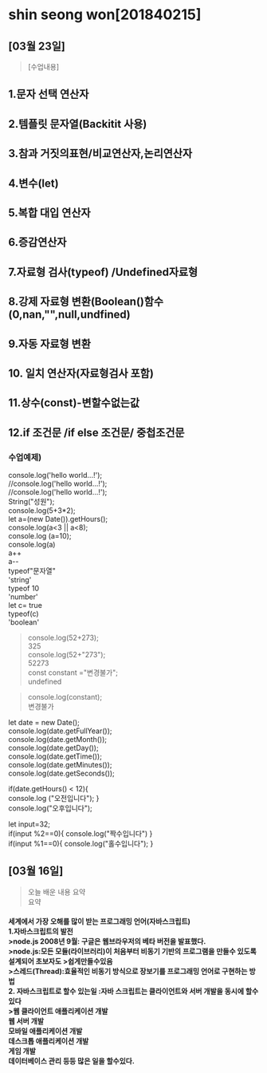 # shin seong won[201840215]
## [03월 23일]
> [수업내용] </br>
## 1.문자 선택 연산자


## 2.템플릿 문자열(Backitit 사용)

## 3.참과 거짓의표현/비교연산자,논리연산자</br>
## 4.변수(let)</br>
## 5.복합 대입 연산자</br>
## 6.증감연산자　</br>
## 7.자료형 검사(typeof) /Undefined자료형</br>
## 8.강제 자료형 변환(Boolean()함수(0,nan,"",null,undfined)</br>
## 9.자동 자료형 변환 </br>
## 10. 일치 연산자(자료형검사 포함)</br>
## 11.상수(const)-변할수없는값</br>
## 12.if 조건문 /if else 조건문/ 중첩조건문 </br>



### 수업예제) 
console.log('hello world...!'); </br>
//console.log('hello world...!');</br>
//console.log('hello world...!');</br>
String("성원");</br>
console.log(5+3*2);</br>
let a=(new Date()).getHours();</br>
console.log(a<3 || a<8);</br>
console.log (a=10);</br>
console.log(a)</br>
a++ </br>
a-- </br>
typeof"문자열"</br>
'string'</br>
typeof 10</br>
'number'</br>
let c= true</br>
typeof(c)</br>
'boolean'</br>
> console.log(52+273);  </br>
325</br>
> console.log(52+"273");</br>
52273</br>
> const constant ="변경불가";</br>
undefined</br>

> console.log(constant);</br>
변경불가</br>

let date = new Date();</br>
console.log(date.getFullYear());</br>
console.log(date.getMonth());</br>
console.log(date.getDay());</br>
console.log(date.getTime());</br>
console.log(date.getMinutes());</br>
console.log(date.getSeconds());</br>

if(date.getHours() < 12){</br>
    console.log ("오전입니다");
}</br>
console.log("오후입니다");</br>

let input=32;</br>
if(input %2==0){
    console.log("짝수입니다")
}</br>
if(input %1==0){
    console.log("홀수입니다");
}</br>


## [03월 16일]
> 오늘 배운 내용 요약 <br />
> 요약 <br />
<h4>세계에서 가장 오해를 많이 받는 프로그래밍 언어(자바스크립트)</br>
1.자바스크립트의 발전 </br>
>node.js 2008년 9월: 구글은 웹브라우저의 베타 버전을 발표했다.</br>
>node.js:모든 모듈(라이브러리)이 처음부터 비동기 기반의 프로그램을 만들수 있도록 설계되어 초보자도 >쉽게만들수있음</br>
>스레드(Thread):효율적인 비동기 방식으로 장보기를 프로그래밍 언어로 구현하는 방법<br>
2. 자바스크립트로 할수 있는일 :자바 스크립트는 클라이언트와 서버 개발을 동시에 할수있다</br>
>웹 클라이언트 애플리케이션 개발 </br>
웹 서버 개발 </br>
모바일 애플리케이션 개발 </br>
데스크톱 애플리케이션 개발 </br>
게임 개발 </br>
데이터베이스 관리 등등 많은 일을 할수있다.</br>





